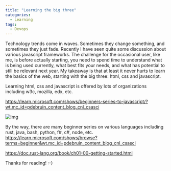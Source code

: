 ```yaml
---
title: "Learning the big three"
categories:
  - Learning
tags:
  - Devops
---
```


Technology trends come in waves. Sometimes they change something, and sometimes they just fade. Recently I have seen quite some discussion about various javascript frameworks. The challenge for the occasional user, like me, is before actually starting, you need to spend time to understand what is being used currently, what best fits your needs, and what has potential to still be relevant next year. My takeaway is that at least it never hurts to learn the basics of the web, starting with the big three: html, css and javascript. 

Learning html, css and javascript is offered by lots of organizations including w3c, mozilla, edx, etc. 

https://learn.microsoft.com/shows/beginners-series-to-javascript/?wt.mc_id=pdebruin_content_blog_cnl_csasci

![img](../assets/images/2023-02-10-learning-the-big-three.png)

By the way, there are many beginner series on various languages including rust, java, bash, python, f#, c#, node, etc. 
https://learn.microsoft.com/shows/browse?terms=beginner&wt.mc_id=pdebruin_content_blog_cnl_csasci

https://doc.rust-lang.org/book/ch01-00-getting-started.html

Thanks for reading! :-)
